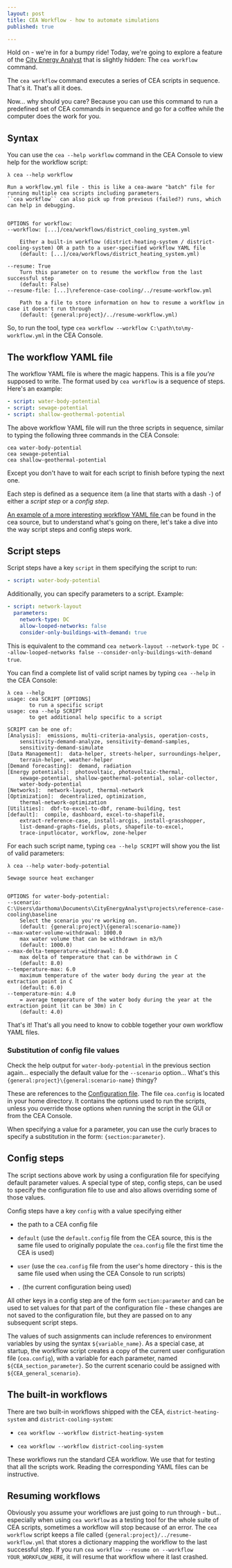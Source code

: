 ```yaml
---
layout: post
title: CEA Workflow - how to automate simulations
published: true

---
```


Hold on - we're in for a bumpy ride! Today, we're going to explore a feature of the [City Energy Analyst](https://cityenergyanalyst.com/) that is slightly hidden: The `cea workflow` command.

The `cea workflow` command executes a series of CEA scripts in sequence. That's it. That's all it does.

Now... why should you care? Because you can use this command to run a predefined set of CEA commands in sequence and go for a coffee while the computer does the work for you.

## Syntax

You can use the `cea --help workflow` command in the CEA Console to view help for the workflow script:

```
λ cea --help workflow

Run a workflow.yml file - this is like a cea-aware "batch" file for running multiple cea scripts including parameters.
``cea workflow`` can also pick up from previous (failed?) runs, which can help in debugging.


OPTIONS for workflow:
--workflow: [...]/cea/workflows/district_cooling_system.yml

    Either a built-in workflow (district-heating-system / district-cooling-system) OR a path to a user-specified workflow YAML file
    (default: [...]/cea/workflows/district_heating_system.yml)

--resume: True
    Turn this parameter on to resume the workflow from the last successful step
    (default: False)
--resume-file: [...]\reference-case-cooling/../resume-workflow.yml

    Path to a file to store information on how to resume a workflow in case it doesn't run through
    (default: {general:project}/../resume-workflow.yml)
```

So, to run the tool, type `cea workflow --workflow C:\path\to\my-workflow.yml` in the CEA Console.

## The workflow YAML file

The workflow YAML file is where the magic happens. This is a file _you're_ supposed to write. The format used by `cea workflow` is a sequence of steps. Here's an example:

```yaml
- script: water-body-potential
- script: sewage-potential
- script: shallow-geothermal-potential
```

The above workflow YAML file will run the three scripts in sequence, similar to typing the following three commands in the CEA Console:

```
cea water-body-potential
cea sewage-potential
cea shallow-geothermal-potential
```

Except you don't have to wait for each script to finish before typing the next one.

Each step is defined as a sequence item (a line that starts with a dash `-`) of either a _script step_ or a _config step_.

[An example of a more interesting workflow YAML file ](https://github.com/architecture-building-systems/CityEnergyAnalyst/blob/master/cea/workflows/district_heating_system.yml) can be found in the cea source, but to understand what's going on there, let's take a dive into the way script steps and config steps work.

## Script steps

Script steps have a key `script` in them specifying the script to run:

```yaml
- script: water-body-potential
```

Additionally, you can specify parameters to a script. Example:

```yaml
- script: network-layout
  parameters:
    network-type: DC
    allow-looped-networks: false
    consider-only-buildings-with-demand: true
```

This is equivalent to the command `cea network-layout --network-type DC --allow-looped-networks false --consider-only-buildings-with-demand true`.

You can find a complete list of valid script names by typing `cea --help` in the CEA Console:

```
λ cea --help
usage: cea SCRIPT [OPTIONS]
       to run a specific script
usage: cea --help SCRIPT
       to get additional help specific to a script

SCRIPT can be one of:
[Analysis]:  emissions, multi-criteria-analysis, operation-costs,
    sensitivity-demand-analyze, sensitivity-demand-samples,
    sensitivity-demand-simulate
[Data Management]:  data-helper, streets-helper, surroundings-helper,
    terrain-helper, weather-helper
[Demand forecasting]:  demand, radiation
[Energy potentials]:  photovoltaic, photovoltaic-thermal,
    sewage-potential, shallow-geothermal-potential, solar-collector,
    water-body-potential
[Networks]:  network-layout, thermal-network
[Optimization]:  decentralized, optimization,
    thermal-network-optimization
[Utilities]:  dbf-to-excel-to-dbf, rename-building, test
[default]:  compile, dashboard, excel-to-shapefile,
    extract-reference-case, install-arcgis, install-grasshopper,
    list-demand-graphs-fields, plots, shapefile-to-excel,
    trace-inputlocator, workflow, zone-helper
```

For each such script name, typing `cea --help SCRIPT` will show you the list of valid parameters:

```
λ cea --help water-body-potential

Sewage source heat exchanger


OPTIONS for water-body-potential:
--scenario: C:\Users\darthoma\Documents\CityEnergyAnalyst\projects\reference-case-cooling\baseline
    Select the scenario you're working on.
    (default: {general:project}\{general:scenario-name})
--max-water-volume-withdrawal: 1000.0
    max water volume that can be withdrawn in m3/h
    (default: 1000.0)
--max-delta-temperature-withdrawal: 8.0
    max delta of temperature that can be withdrawn in C
    (default: 8.0)
--temperature-max: 6.0
    maximum temperature of the water body during the year at the extraction point in C
    (default: 6.0)
--temperature-min: 4.0
    = average temperature of the water body during the year at the extraction point (it can be 30m) in C
    (default: 4.0)
```

That's it! That's all you need to know to cobble together your own workflow YAML files.

### Substitution of config file values

Check the help output for `water-body-potential` in the previous section again... especially the default value for the `--scenario` option... What's this `{general:project}\{general:scenario-name}` thingy?

These are references to the [Configuration file](https://city-energy-analyst.readthedocs.io/en/latest/the-configuration-file.html). The file `cea.config` is located in your home directory. It contains the options used to run the scripts, unless you override those options when running the script in the GUI or from the CEA Console.

When specifying a value for a parameter, you can use the curly braces to specify a substitution in the form: `{section:parameter}`.

## Config steps

The script sections above work by using a configuration file for specifying default parameter values. A special type of step, config steps, can be used to specify the configuration file to use and also allows overriding some of those values.

Config steps have a key `config` with a value specifying either

- the path to a CEA config file

- `default` (use the `default.config` file from the CEA source, this is the same file used to originally populate the `cea.config` file the first time the CEA is used)

- `user` (use the `cea.config` file from the user's home directory - this is the same file used when using the CEA Console to run scripts)

- `.` (the current configuration being used)

All other keys in a config step are of the form `section:parameter` and can be used to set values for that part of the configuration file - these changes are not saved to the configuration file, but they are passed on to any subsequent script steps.

The values of such assignments can include references to environment variables by using the syntax `${variable_name}`. As a special case, at startup, the workflow script creates a copy of the current user configuration file (`cea.config`), with a variable for each parameter, named `${CEA_section_parameter}`. So the current scenario could be assigned with `${CEA_general_scenario}`.

## The built-in workflows

There are two built-in workflows shipped with the CEA, `district-heating-system` and `district-cooling-system`: 

- `cea workflow --workflow district-heating-system`

- `cea workflow --workflow district-cooling-system`

These workflows run the standard CEA workflow. We use that for testing that all the scripts work. Reading the corresponding YAML files can be instructive.

## Resuming workflows

Obviously you assume your workflows are just going to run through - but... especially when using `cea workflow` as a testing tool for the whole suite of CEA scripts, sometimes a workflow will stop because of an error. The `cea workflow` script keeps a file called `{general:project}/../resume-workflow.yml` that stores a dictionary mapping the workflow to the last successful step. If you run `cea workflow --resume on --workflow YOUR_WORKFLOW_HERE`, it will resume that workflow where it last crashed. 
